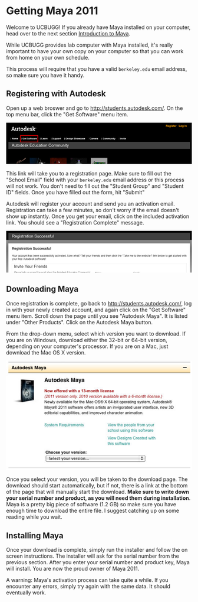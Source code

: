 # Getting Maya 2011

Welcome to UCBUGG! If you already have Maya installed on your computer, head over to the next section [Introduction to Maya](/introduction-to-maya).

While UCBUGG provides lab computer with Maya installed, it's really important to have your own copy on your computer so that you can work from home on your own schedule.

This process will require that you have a valid `berkeley.edu` email address, so make sure you have it handy.

## Registering with Autodesk

Open up a web broswer and go to <http://students.autodesk.com/>. On the top menu bar, click the "Get Software" menu item. 

![Click on the Get Software menu item](/images/getting-maya/getting_maya_1.jpg)

This link will take you to a registration page. Make sure to fill out the "School Email" field with your `berkeley.edu` email address or this process will not work. You don't need to fill out the "Student Group" and "Student ID" fields. Once you have filled out the form, hit "Submit"

Autodesk will register your account and send you an activation email. Registration can take a few minutes, so don't worry if the email doesn't show up instantly. Once you get your email, click on the included activation link. You should see a "Registration Complete" message.

![Registration Complete](/images/getting-maya/getting_maya_register.jpg)

## Downloading Maya

Once registration is complete, go back to <http://students.autodesk.com/>, log in with your newly created account, and again click on the "Get Software" menu item. Scroll down the page until you see "Autodesk Maya". It is listed under "Other Products". Click on the Autodesk Maya button.

From the drop-down menu, select which version you want to download. If you are on Windows, download either the 32-bit or 64-bit version, depending on your computer's processor. If you are on a Mac, just download the Mac OS X version. 

![Download Maya dialog](/images/getting-maya/getting_maya_download.jpg)

Once you select your version, you will be taken to the download page. The download should start automatically, but if not, there is a link at the bottom of the page that will manually start the download. **Make sure to write down your serial number and product, as you will need them during installation**. Maya is a pretty big piece of software (1.2 GB) so make sure you have enough time to download the entire file. I suggest catching up on some reading while you wait. 

## Installing Maya

Once your download is complete, simply run the installer and follow the on screen instructions. The installer will ask for the serial number from the previous section. After you enter your serial number and product key, Maya will install. You are now the proud owner of Maya 2011.

A warning: Maya's activation process can take quite a while. If you encounter any errors, simply try again with the same data. It should eventually work.

